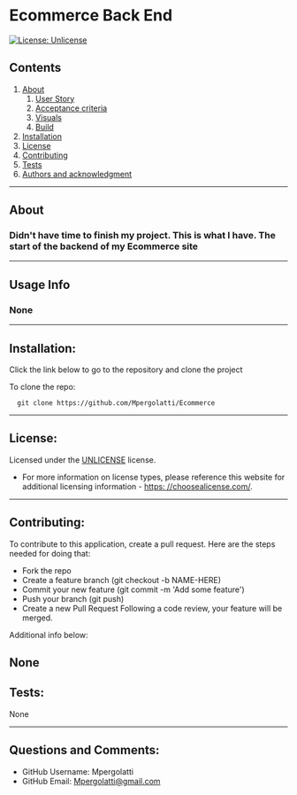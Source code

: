 
    
# Ecommerce Back End

[![License: Unlicense](https://img.shields.io/badge/license-Unlicense-blue.svg)](http://unlicense.org/)

## Contents
  1. [About](#about)
      1. [User Story](#user%20story)
      2. [Acceptance criteria](#acceptance%20criteria)
      3. [Visuals](#visuals)
      4. [Build](#build)
  2. [Installation](#installation)
  3. [License](#license)
  4. [Contributing](#contributing)
  5. [Tests](#tests)
  6. [Authors and acknowledgment](#authors%20and%20acknowledgment)
---
## About
 ### Didn't have time to finish my project. This is what I have. The start of the backend of my Ecommerce site
---
## Usage Info
  ### None
---
## Installation:
  Click the link below to go to the repository and clone the project

  To clone the repo:
  
      git clone https://github.com/Mpergolatti/Ecommerce
  
---
## License:

  Licensed under the [UNLICENSE](http://unlicense.org/) license.

  * For more information on license types, please reference this website
  for additional licensing information - [https: //choosealicense.com/](https://choosealicense.com/).
---
## Contributing:
  
  To contribute to this application, create a pull request.
  Here are the steps needed for doing that:
  - Fork the repo
  - Create a feature branch (git checkout -b NAME-HERE)
  - Commit your new feature (git commit -m 'Add some feature')
  - Push your branch (git push)
  - Create a new Pull Request
  Following a code review, your feature will be merged.

  Additional info below:

  None
---
## Tests:
  None
  
---
## Questions and Comments:
* GitHub Username: Mpergolatti
* GitHub Email: Mpergolatti@gmail.com